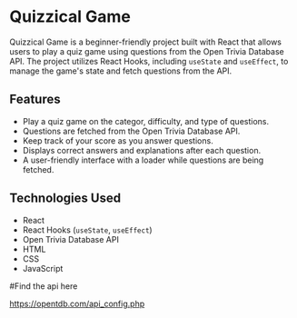# Quizzical Game

Quizzical Game is a beginner-friendly project built with React that allows users to play a quiz game using questions from the Open Trivia Database API. The project utilizes React Hooks, including `useState` and `useEffect`, to manage the game's state and fetch questions from the API.

## Features

- Play a quiz game on the categor, difficulty, and type of questions.
- Questions are fetched from the Open Trivia Database API.
- Keep track of your score as you answer questions.
- Displays correct answers and explanations after each question.
- A user-friendly interface with a loader while questions are being fetched.

## Technologies Used

- React
- React Hooks (`useState`, `useEffect`)
- Open Trivia Database API
- HTML
- CSS
- JavaScript

#Find the api here

https://opentdb.com/api_config.php
